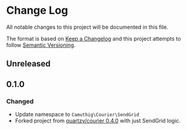 # Change Log

All notable changes to this project will be documented in this file.

The format is based on [Keep a Changelog](http://keepachangelog.com/en/1.0.0/)
and this project attempts to follow [Semantic Versioning](http://semver.org/spec/v2.0.0.html).

## Unreleased

## 0.1.0

### Changed

* Update namespace to `Camuthig\Courier\SendGrid`
* Forked project from [quartzy/courier 0.4.0](https://github.com/quartzy/courier) with just SendGrid logic.
